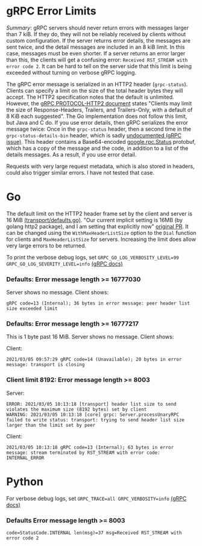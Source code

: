 # gRPC Error Limits

*Summary*: gRPC servers should never return errors with messages larger than 7 kiB. If they do, they will not be reliably received by clients without custom configuration. If the server returns error details, the messages are sent twice, and the detail messages are included in an 8 kiB limit. In this case, messages must be even shorter. If a server returns an error larger than this, the clients will get a confusing error: `Received RST_STREAM with error code 2`. It can be hard to tell on the server side that this limit is being exceeded without turning on verbose gRPC logging.

The gRPC error message is serialized in an HTTP2 header (`grpc-status`). Clients can specify a limit on the size of the total header bytes they will accept. The HTTP2 specification notes that the default is unlimited. However, the [gRPC PROTOCOL-HTTP2 document](https://github.com/grpc/grpc/blob/master/doc/PROTOCOL-HTTP2.md) states "Clients may limit the size of Response-Headers, Trailers, and Trailers-Only, with a default of 8 KiB each suggested". The Go implementation does not follow this limit, but Java and C do. If you use error details, then gRPC serializes the error message twice: Once in the `grpc-status` header, then a second time in the `grpc-status-details-bin` header, which is sadly [undocumented (gRPC issue)](https://github.com/grpc/grpc/issues/24007). This header contains a Base64-encoded [google.rpc.Status](https://github.com/googleapis/googleapis/blob/master/google/rpc/status.proto) protobuf, which has a copy of the message and the code, in addition to a list of the details messages. As a result, if you use error detail.

Requests with very large request metadata, which is also stored in headers, could also trigger similar errors. I have not tested that case.


# Go

The default limit on the HTTP2 header frame set by the client and server is 16 MiB [(transport/defaults.go)](https://github.com/grpc/grpc-go/blob/master/internal/transport/defaults.go#L47). "Our current implicit setting is 16MB (by golang http2 package), and I am setting that explicitly now" [original PR](https://github.com/grpc/grpc-go/pull/2084). It can be changed using the `WithMaxHeaderListSize` option to the `Dial` function for clients and `MaxHeaderListSize` for servers. Increasing the limit does allow very large errors to be returned.

To print the verbose debug logs, set `GRPC_GO_LOG_VERBOSITY_LEVEL=99 GRPC_GO_LOG_SEVERITY_LEVEL=info` [(gRPC docs)](https://github.com/grpc/grpc-go/blob/master/README.md#how-to-turn-on-logging)



### Defaults: Error message length >= 16777030

Server shows no message. Client shows:
```
gRPC code=13 (Internal); 36 bytes in error message: peer header list size exceeded limit
```


### Defaults: Error message length >= 16777217

This is 1 byte past 16 MiB. Server shows no message. Client shows:

Client:
```
2021/03/05 09:57:29 gRPC code=14 (Unavailable); 20 bytes in error message: transport is closing
```

### Client limit 8192: Error message length >= 8003

Server:
```
ERROR: 2021/03/05 10:13:18 [transport] header list size to send violates the maximum size (8192 bytes) set by client
WARNING: 2021/03/05 10:13:18 [core] grpc: Server.processUnaryRPC failed to write status: transport: trying to send header list size larger than the limit set by peer
```

Client:
```
2021/03/05 10:13:18 gRPC code=13 (Internal); 63 bytes in error message: stream terminated by RST_STREAM with error code: INTERNAL_ERROR
```


# Python

For verbose debug logs, set `GRPC_TRACE=all GRPC_VERBOSITY=info` [(gRPC docs)](GRPC_VERBOSITY)

### Defaults Error message length >= 8003

```
code=StatusCode.INTERNAL len(msg)=37 msg=Received RST_STREAM with error code 2
```
